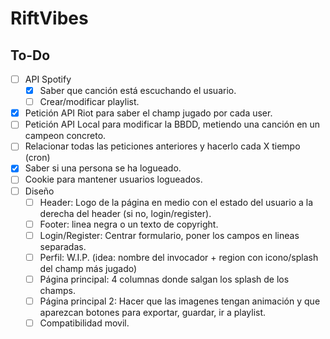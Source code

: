 # RiftVibes

## To-Do

- [ ] API Spotify
    - [X] Saber que canción está escuchando el usuario.
    - [ ] Crear/modificar playlist.
- [X] Petición API Riot para saber el champ jugado por cada user.
- [ ] Petición API Local para modificar la BBDD, metiendo una canción en un campeon concreto.
- [ ] Relacionar todas las peticiones anteriores y hacerlo cada X tiempo (cron)
- [X] Saber si una persona se ha logueado.
- [ ] Cookie para mantener usuarios logueados.
- [ ] Diseño
    - [ ] Header: Logo de la página en medio con el estado del usuario a la derecha del header (si no, login/register).
    - [ ] Footer: linea negra o un texto de copyright.
    - [ ] Login/Register: Centrar formulario, poner los campos en lineas separadas.
    - [ ] Perfil: W.I.P. (idea: nombre del invocador + region con icono/splash del champ más jugado)
    - [ ] Página principal: 4 columnas donde salgan los splash de los champs.
    - [ ] Página principal 2: Hacer que las imagenes tengan animación y que aparezcan botones para exportar, guardar, ir a playlist.
    - [ ] Compatibilidad movil.
